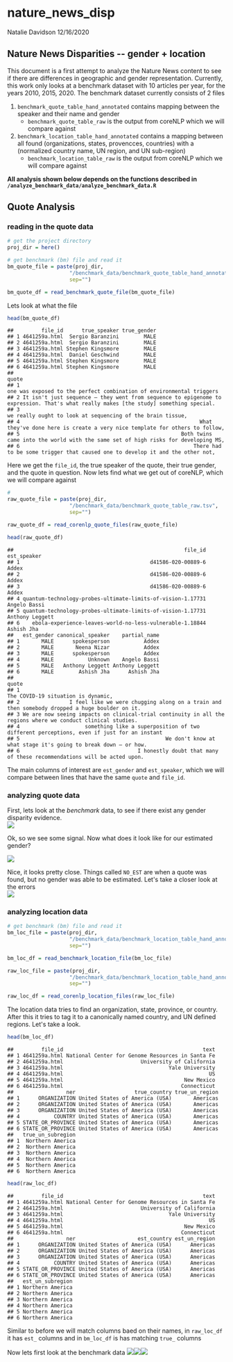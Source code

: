 nature\_news\_disp
================
Natalie Davidson
12/16/2020

## Nature News Disparities -- gender + location

This document is a first attempt to analyze the Nature News content to see if there are differences in geographic and gender representation. Currently, this work only looks at a benchmark dataset with 10 articles per year, for the years 2010, 2015, 2020. The benchmark dataset currently consists of 2 files

1.  `benchmark_quote_table_hand_annotated` contains mapping between the speaker and their name and gender
    -   `benchmark_quote_table_raw` is the output from coreNLP which we will compare against
2.  `benchmark_location_table_hand_annotated` contains a mapping between all found (organizations, states, provencces, countries) with a (normalized country name, UN region, and UN sub-region)
    -   `benchmark_location_table_raw` is the output from coreNLP which we will compare against

**All analysis shown below depends on the functions described in `/analyze_benchmark_data/analyze_benchmark_data.R`**

## Quote Analysis

### reading in the quote data

``` r
# get the project directory
proj_dir = here()

# get benchmark (bm) file and read it
bm_quote_file = paste(proj_dir, 
                    "/benchmark_data/benchmark_quote_table_hand_annotated.tsv", 
                    sep="")

bm_quote_df = read_benchmark_quote_file(bm_quote_file)
```

Lets look at what the file

``` r
head(bm_quote_df)
```

    ##         file_id      true_speaker true_gender
    ## 1 4641259a.html  Sergio Baranzini        MALE
    ## 2 4641259a.html  Sergio Baranzini        MALE
    ## 3 4641259a.html Stephen Kingsmore        MALE
    ## 4 4641259a.html  Daniel Geschwind        MALE
    ## 5 4641259a.html Stephen Kingsmore        MALE
    ## 6 4641259a.html Stephen Kingsmore        MALE
    ##                                                                                                                                  quote
    ## 1                                                                 one was exposed to the perfect combination of environmental triggers
    ## 2 It isn't just sequence — they went from sequence to epigenome to expression. That's what really makes [the study] something special.
    ## 3                                                                           we really ought to look at sequencing of the brain tissue,
    ## 4                                                          What they've done here is create a very nice template for others to follow,
    ## 5                                                    Both twins came into the world with the same set of high risks for developing MS,
    ## 6                                                        There had to be some trigger that caused one to develop it and the other not,

Here we get the `file_id`, the true speaker of the quote, their true gender, and the quote in question. Now lets find what we get out of coreNLP, which we will compare against

``` r
# 
raw_quote_file = paste(proj_dir, 
                    "/benchmark_data/benchmark_quote_table_raw.tsv", 
                    sep="")

raw_quote_df = read_corenlp_quote_files(raw_quote_file)

head(raw_quote_df)
```

    ##                                                       file_id     est_speaker
    ## 1                                          d41586-020-00889-6           Addex
    ## 2                                          d41586-020-00889-6           Addex
    ## 3                                          d41586-020-00889-6           Addex
    ## 4 quantum-technology-probes-ultimate-limits-of-vision-1.17731    Angelo Bassi
    ## 5 quantum-technology-probes-ultimate-limits-of-vision-1.17731 Anthony Leggett
    ## 6    ebola-experience-leaves-world-no-less-vulnerable-1.18844      Ashish Jha
    ##   est_gender canonical_speaker    partial_name
    ## 1       MALE      spokesperson           Addex
    ## 2       MALE       Neena Nizar           Addex
    ## 3       MALE      spokesperson           Addex
    ## 4       MALE           Unknown    Angelo Bassi
    ## 5       MALE   Anthony Leggett Anthony Leggett
    ## 6       MALE        Ashish Jha      Ashish Jha
    ##                                                                                                          quote
    ## 1                                                                           The COVID-19 situation is dynamic,
    ## 2                I feel like we were chugging along on a train and then somebody dropped a huge boulder on it.
    ## 3 We are now seeing impacts on clinical-trial continuity in all the regions where we conduct clinical studies.
    ## 4                     something like a superposition of two different perceptions, even if just for an instant
    ## 5                                               We don't know at what stage it's going to break down — or how.
    ## 6                                      I honestly doubt that many of these recommendations will be acted upon.

The main columns of interest are `est_gender` and `est_speaker`, which we will compare between lines that have the same `quote` and `file_id`.

### analyzing quote data

First, lets look at the *benchmark* data, to see if there exist any gender disparity evidence. <img src="benchmark_analysis_files/figure-markdown_github/unnamed-chunk-4-1.png" style="display: block; margin: auto;" />

Ok, so we see some signal. Now what does it look like for our estimated gender?

<img src="benchmark_analysis_files/figure-markdown_github/unnamed-chunk-5-1.png" style="display: block; margin: auto;" />

Nice, it looks pretty close. Things called `NO_EST` are when a quote was found, but no gender was able to be estimated. Let's take a closer look at the errors <img src="benchmark_analysis_files/figure-markdown_github/unnamed-chunk-6-1.png" style="display: block; margin: auto;" />

### analyzing location data

``` r
# get benchmark (bm) file and read it
bm_loc_file = paste(proj_dir, 
                    "/benchmark_data/benchmark_location_table_hand_annotated.tsv", 
                    sep="")

bm_loc_df = read_benchmark_location_file(bm_loc_file)

raw_loc_file = paste(proj_dir, 
                    "/benchmark_data/benchmark_location_table_hand_annotated.tsv", 
                    sep="")

raw_loc_df = read_corenlp_location_files(raw_loc_file)
```

The location data tries to find an organization, state, province, or country. After this it tries to tag it to a canonically named country, and UN defined regions. Let's take a look.

``` r
head(bm_loc_df)
```

    ##         file_id                                             text
    ## 1 4641259a.html National Center for Genome Resources in Santa Fe
    ## 2 4641259a.html                         University of California
    ## 3 4641259a.html                                  Yale University
    ## 4 4641259a.html                                               US
    ## 5 4641259a.html                                       New Mexico
    ## 6 4641259a.html                                      Connecticut
    ##                 ner                   true_country true_un_region
    ## 1      ORGANIZATION United States of America (USA)       Americas
    ## 2      ORGANIZATION United States of America (USA)       Americas
    ## 3      ORGANIZATION United States of America (USA)       Americas
    ## 4           COUNTRY United States of America (USA)       Americas
    ## 5 STATE_OR_PROVINCE United States of America (USA)       Americas
    ## 6 STATE_OR_PROVINCE United States of America (USA)       Americas
    ##   true_un_subregion
    ## 1  Northern America
    ## 2  Northern America
    ## 3  Northern America
    ## 4  Northern America
    ## 5  Northern America
    ## 6  Northern America

``` r
head(raw_loc_df)
```

    ##         file_id                                             text
    ## 1 4641259a.html National Center for Genome Resources in Santa Fe
    ## 2 4641259a.html                         University of California
    ## 3 4641259a.html                                  Yale University
    ## 4 4641259a.html                                               US
    ## 5 4641259a.html                                       New Mexico
    ## 6 4641259a.html                                      Connecticut
    ##                 ner                    est_country est_un_region
    ## 1      ORGANIZATION United States of America (USA)      Americas
    ## 2      ORGANIZATION United States of America (USA)      Americas
    ## 3      ORGANIZATION United States of America (USA)      Americas
    ## 4           COUNTRY United States of America (USA)      Americas
    ## 5 STATE_OR_PROVINCE United States of America (USA)      Americas
    ## 6 STATE_OR_PROVINCE United States of America (USA)      Americas
    ##   est_un_subregion
    ## 1 Northern America
    ## 2 Northern America
    ## 3 Northern America
    ## 4 Northern America
    ## 5 Northern America
    ## 6 Northern America

Similar to before we will match columns baed on their names, in `raw_loc_df` it has `est_` columns and in `bm_loc_df` is has matching `true_` columns

Now lets first look at the benchmark data ![](benchmark_analysis_files/figure-markdown_github/unnamed-chunk-9-1.png)![](benchmark_analysis_files/figure-markdown_github/unnamed-chunk-9-2.png)![](benchmark_analysis_files/figure-markdown_github/unnamed-chunk-9-3.png)
